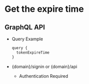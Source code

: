 
# Get the expire time

## GraphQL API

- Query Example
  ```javascript
  query {
    tokenExpireTime
  }
  ```


- {domain}/signin or {domain}/api
  - Authentication Required